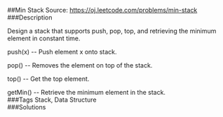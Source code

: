 ##Min Stack
Source: https://oj.leetcode.com/problems/min-stack  
###Description

                

Design a stack that supports push, pop, top, and retrieving the minimum element in constant time.
  

  

push(x) -- Push element x onto stack.
  

  

pop() -- Removes the element on top of the stack.
  

  

top() -- Get the top element.
  

  

getMin() -- Retrieve the minimum element in the stack.  
###Tags
Stack, Data Structure  
###Solutions